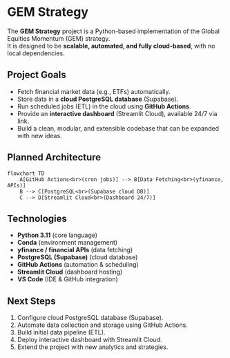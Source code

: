 # GEM Strategy

The **GEM Strategy** project is a Python-based implementation of the Global Equities Momentum (GEM) strategy.  
It is designed to be **scalable, automated, and fully cloud-based**, with no local dependencies.

## Project Goals
- Fetch financial market data (e.g., ETFs) automatically.
- Store data in a **cloud PostgreSQL database** (Supabase).
- Run scheduled jobs (ETL) in the cloud using **GitHub Actions**.
- Provide an **interactive dashboard** (Streamlit Cloud), available 24/7 via link.
- Build a clean, modular, and extensible codebase that can be expanded with new ideas.

## Planned Architecture

```mermaid
flowchart TD
    A[GitHub Actions<br>(cron jobs)] --> B[Data Fetching<br>(yfinance, APIs)]
    B --> C[PostgreSQL<br>(Supabase cloud DB)]
    C --> D[Streamlit Cloud<br>(Dashboard 24/7)]
```
## Technologies
- **Python 3.11** (core language)
- **Conda** (environment management)
- **yfinance / financial APIs** (data fetching)
- **PostgreSQL (Supabase)** (cloud database)
- **GitHub Actions** (automation & scheduling)
- **Streamlit Cloud** (dashboard hosting)
- **VS Code** (IDE & GitHub integration)

## Next Steps
1. Configure cloud PostgreSQL database (Supabase).
2. Automate data collection and storage using GitHub Actions.
3. Build initial data pipeline (ETL).
4. Deploy interactive dashboard with Streamlit Cloud.
5. Extend the project with new analytics and strategies.
